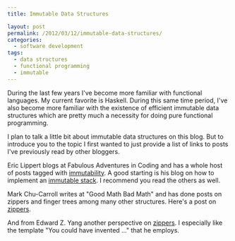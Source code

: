 ```yaml
---
title: Immutable Data Structures

layout: post
permalink: /2012/03/12/immutable-data-structures/
categories:
  - software development
tags:
  - data structures
  - functional programming
  - immutable
---
```

During the last few years I've become more familiar with functional languages. My current favorite is Haskell. During this same time period, I've also become more familiar with the existence of efficient immutable data structures which are pretty much a necessity for doing pure functional programming.

<!--more-->

I plan to talk a little bit about immutable data structures on this blog. But to introduce you to the topic I first wanted to just provide a list of links to posts I've previously read by other bloggers.

Eric Lippert blogs at Fabulous Adventures in Coding and has a whole host of posts tagged with [immutability][1]. A good starting is his blog on how to implement an [immutable stack][2]. I recommend you read the others as well.

Mark Chu-Carroll writes at "Good Math Bad Math" and has done posts on zippers and finger trees among many other structures. Here's a post on [zippers][3].

And from Edward Z. Yang another perspective on [zippers][4]. I especially like the template "You could have invented ..." that he employs.

 [1]: http://blogs.msdn.com/b/ericlippert/archive/tags/immutability/
 [2]: http://blogs.msdn.com/b/ericlippert/archive/2007/12/04/immutability-in-c-part-two-a-simple-immutable-stack.aspx
 [3]: http://scientopia.org/blogs/goodmath/2010/01/13/zippers-making-functional-updates-efficient/
 [4]: http://blog.ezyang.com/2010/04/you-could-have-invented-zippers/
